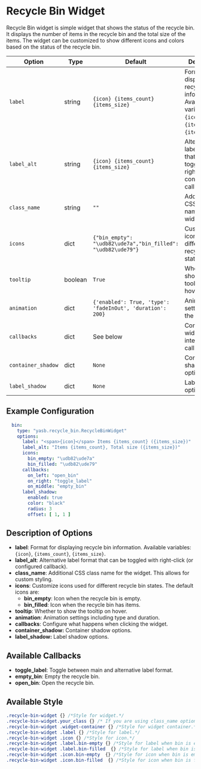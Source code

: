 # Recycle Bin Widget
Recycle Bin widget is simple widget that shows the status of the recycle bin. It displays the number of items in the recycle bin and the total size of the items. The widget can be customized to show different icons and colors based on the status of the recycle bin.

| Option     | Type   | Default | Description                                                                 |
|------------|--------|---------|-----------------------------------------------------------------------------|
| `label`   | string | `{icon} {items_count} {items_size}` | Format for displaying recycle bin information. Available variables: `{icon}`, `{items_count}`, `{items_size}`. |
| `label_alt`   | string | `{icon} {items_count} {items_size}` | Alternative label format that can be toggled with right-click (or configured callback). |
| `class_name`      | string  | `""`                                                                                  | Additional CSS class name for the widget.                                    |
| `icons` | dict | `{"bin_empty": "\udb82\ude7a","bin_filled": "\udb82\ude79"}` | Customize icons used for different recycle bin states. |
| `tooltip`  | boolean  | `True`        | Whether to show the tooltip on hover. |
| `animation` | dict | `{'enabled': True, 'type': 'fadeInOut', 'duration': 200}` | Animation settings for the widget. |
| `callbacks` | dict | See below | Configure widget interaction callbacks. |
| `container_shadow`   | dict   | `None`                  | Container shadow options.                       |
| `label_shadow`         | dict   | `None`                  | Label shadow options.                 |

## Example Configuration

```yaml
  bin:
    type: "yasb.recycle_bin.RecycleBinWidget"
    options:
      label: "<span>{icon}</span> Items {items_count} ({items_size})"
      label_alt: "Items {items_count}, Total size ({items_size})"
      icons:
        bin_empty: "\udb82\ude7a"
        bin_filled: "\udb82\ude79"
      callbacks:
        on_left: "open_bin"
        on_right: "toggle_label"
        on_middle: "empty_bin"
      label_shadow:
        enabled: true
        color: "black"
        radius: 3
        offset: [ 1, 1 ]
```

## Description of Options

- **label**: Format for displaying recycle bin information. Available variables: `{icon}`, `{items_count}`, `{items_size}`.
- **label_alt**: Alternative label format that can be toggled with right-click (or configured callback).
- **class_name**: Additional CSS class name for the widget. This allows for custom styling.
- **icons**: Customize icons used for different recycle bin states. The default icons are:
  - **bin_empty**: Icon when the recycle bin is empty.
  - **bin_filled**: Icon when the recycle bin has items.
- **tooltip**: Whether to show the tooltip on hover.
- **animation**: Animation settings including type and duration.
- **callbacks**: Configure what happens when clicking the widget.
- **container_shadow:** Container shadow options.
- **label_shadow:** Label shadow options.

## Available Callbacks

- **toggle_label**: Toggle between main and alternative label format.
- **empty_bin**: Empty the recycle bin.
- **open_bin**: Open the recycle bin.


## Available Style

```css
.recycle-bin-widget {} /*Style for widget.*/
.recycle-bin-widget.your_class {} /* If you are using class_name option */
.recycle-bin-widget .widget-container {} /*Style for widget container.*/
.recycle-bin-widget .label {} /*Style for label.*/
.recycle-bin-widget .icon {} /*Style for icon.*/
.recycle-bin-widget .label.bin-empty {} /*Style for label when bin is empty.*/
.recycle-bin-widget .label.bin-filled  {} /*Style for label when bin is filled.*/
.recycle-bin-widget .icon.bin-empty  {} /*Style for icon when bin is empty.*/
.recycle-bin-widget .icon.bin-filled  {} /*Style for icon when bin is filled.*/
```